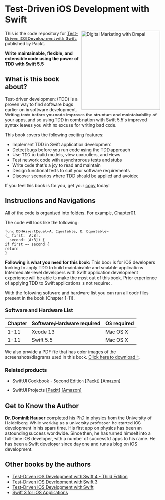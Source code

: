 # Test-Driven iOS Development with Swift

<a href="https://www.packtpub.com/product/test-driven-ios-development-with-swift-fourth-edition/9781803232485"><img src="https://static.packt-cdn.com/products/9781803232485/cover/smaller" alt="Digital Marketing with Drupal" height="256px" align="right"></a>

This is the code repository for [Test-Driven iOS Development with Swift](https://www.packtpub.com/product/test-driven-ios-development-with-swift-fourth-edition/9781803232485), published by Packt.

**Write maintainable, flexible, and extensible code using the power of TDD with Swift 5.5**

## What is this book about?
Test-driven development (TDD) is a proven way to find software bugs earlier on in software development. Writing tests before you code improves the structure and maintainability of your apps, and so using TDD in combination with Swift 5.5's improved syntax leaves you with no excuse for writing bad code.

This book covers the following exciting features:
* Implement TDD in Swift application development
* Detect bugs before you run code using the TDD approach
* Use TDD to build models, view controllers, and views
* Test network code with asynchronous tests and stubs
* Write code that's a joy to read and maintain
* Design functional tests to suit your software requirements
* Discover scenarios where TDD should be applied and avoided

If you feel this book is for you, get your [copy](https://www.amazon.com/Test-Driven-iOS-Development-Swift-maintainable-dp-180323248X/dp/180323248X/ref=mt_other?_encoding=UTF8&me=&qid=1647362879) today!


## Instructions and Navigations
All of the code is organized into folders. For example, Chapter01.

The code will look like the following:
```
func DDHAssertEqual<A: Equatable, B: Equatable>
(_ first: [A:B],
_ second: [A:B]) {
if first == second {
return
}

```

**Following is what you need for this book:**
This book is for iOS developers looking to apply TDD to build maintainable and scalable applications. Intermediate-level developers with Swift application development experience will be able to make the most out of this book. Prior experience of applying TDD to Swift applications is not required.

With the following software and hardware list you can run all code files present in the book (Chapter 1-11).

### Software and Hardware List
| Chapter | Software/Hardware required | OS required |
| -------- | ------------------------------------ | ----------------------------------- |
| 1-11 | Xcode 13 | Mac OS X |
| 1-11 | Swift 5.5 | Mac OS X |

We also provide a PDF file that has color images of the screenshots/diagrams used in this book. [Click here to download it](https://static.packt-cdn.com/downloads/9781803232485_ColorImages.pdf).


### Related products
* SwiftUI Cookbook - Second Edition [[Packt]](https://www.packtpub.com/product/SwiftUI-Cookbook/9781803234458) [[Amazon]](https://www.amazon.com/SwiftUI-Cookbook-problems-learning-practices/dp/1803234458)

* SwiftUI Projects [[Packt]](https://www.packtpub.com/product/swiftui-projects/9781839214660) [[Amazon]](https://www.amazon.com/SwiftUI-Projects-real-world-cross-platform-applications/dp/183921466X)


## Get to Know the Author

**Dr. Dominik Hauser** 
completed his PhD in physics from the University of Heidelberg. While working as a university professor, he started iOS development in his spare time. His first app on physics has been an astounding success worldwide. Since then, he has turned himself into a full-time iOS developer, with a number of successful apps to his name. He has been a Swift developer since day one and runs a blog on iOS development.

## Other books by the authors
* [Test-Driven iOS Development with Swift 4 - Third Edition](https://www.packtpub.com/product/test-driven-ios-development-with-swift-4-third-edition/9781788475709)
* [Test-Driven iOS Development with Swift 3](https://www.packtpub.com/product/test-driven-ios-development-with-swift-3/9781787129078)
* [Test-Driven iOS Development with Swift](https://www.packtpub.com/product/test-driven-ios-development-with-swift/9781785880735)
* [Swift 3 for iOS Applications](https://www.packtpub.com/product/swift-3-for-ios-applications/9781788290500)

